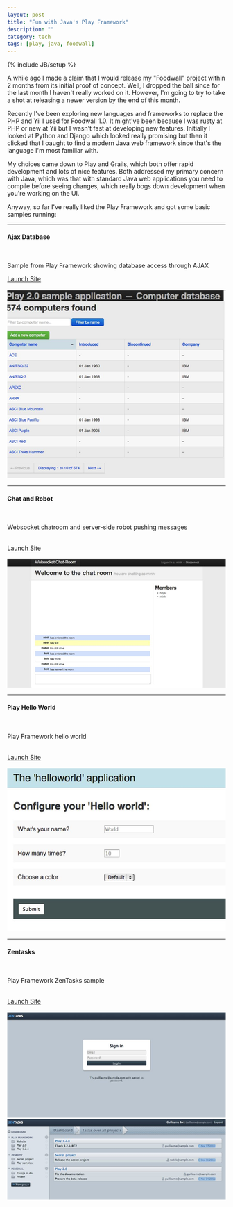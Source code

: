 ```yaml
---
layout: post
title: "Fun with Java's Play Framework"
description: ""
category: tech
tags: [play, java, foodwall]
---
```

{% include JB/setup %}

A while ago I made a claim that I would release my "Foodwall" project
within 2 months from its initial proof of concept. Well, I dropped the ball
since for the last month I haven't really worked on it. However, I'm going to
try to take a shot at releasing a newer version by the end of this month.

Recently I've been exploring new languages and frameworks to replace the PHP
and Yii I used for Foodwall 1.0. It might've been because I was rusty at PHP
or new at Yii but I wasn't fast at developing new features. Initially
I looked at Python and Django which looked really promising but then
it clicked that I oaught to find a modern Java web framework since that's the 
language I'm most familiar with.

My choices came down to Play and Grails, which both offer rapid development
and lots of nice features. Both addressed my primary concern with Java, which
was that with standard Java web applications you need to compile before
seeing changes, which really bogs down development when you're working on
the UI.

Anyway, so far I've really liked the Play Framework and got some basic 
samples running:

<hr>
<div class="row-fluid">
    <div class="span3">
        <h4>Ajax Database</h4>
        <br>
        <p>Sample from Play Framework showing database access through AJAX</p>
        <a href="http://www.minh.io:8081" target="_blank">Launch Site</a>
        <br>
    </div>  
    <br>
    <div class="span9">
        <img src="/assets/img/play/play_db1.jpg" alt="play_db1.jpg"/>
    </div>
</div>
<hr>
<div class="row-fluid">
    <div class="span3">
        <h4>Chat and Robot</h4>
        <br>
        <p>Websocket chatroom and server-side robot pushing messages</p>
        <br>
        <a href="http://www.minh.io:8082" target="_blank">Launch Site</a>
    </div>
    <br>
    <div class="span9">
        <img src="/assets/img/play/play_chat1.jpg" alt="play_chat1.jpg"/>
    </div>
</div>
<hr>
<div class="row-fluid">
    <div class="span3">
        <h4>Play Hello World</h4>
        <br>
        <p>Play Framework hello world</p>
        <br>
        <a href="http://www.minh.io:8083" target="_blank">Launch Site</a>
    </div>
    <br>
    <div class="span9">
        <img src="/assets/img/play/play_helloworld.jpg" alt="play_helloworld.jpg"/>
    </div>
</div>
<hr>
<div class="row-fluid">
    <div class="span3">
        <h4>Zentasks</h4>
        <br>
        <p>Play Framework ZenTasks sample</p>
        <br>
        <a href="http://www.minh.io:8084" target="_blank">Launch Site</a>
    </div>
    <br>
    <div class="span9">
        <img src="/assets/img/play/play_zentasks1.jpg" alt="play_zentasks1.jpg"/>
        <img src="/assets/img/play/play_zentasks2.jpg" alt="play_zentasks2.jpg" title="Play Zentasks2"/>
    </div>
</div>